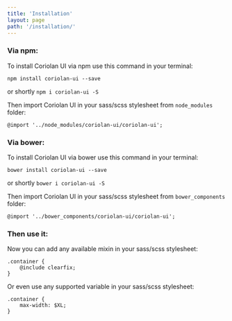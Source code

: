 ```yaml
---
title: 'Installation'
layout: page
path: '/installation/'
---
```


### Via npm:

To install Coriolan UI via npm use this command in your terminal:

    npm install coriolan-ui --save

or shortly `npm i coriolan-ui -S`

Then import Coriolan UI in your sass/scss stylesheet from `node_modules` folder:

    @import '../node_modules/coriolan-ui/coriolan-ui';

### Via bower:

To install Coriolan UI via bower use this command in your terminal:

    bower install coriolan-ui --save

or shortly `bower i coriolan-ui -S`

Then import Coriolan UI in your sass/scss stylesheet from `bower_components` folder:

    @import '../bower_components/coriolan-ui/coriolan-ui';

### Then use it:

Now you can add any available mixin in your sass/scss stylesheet:

    .container {
        @include clearfix;
    }

Or even use any supported variable in your sass/scss stylesheet:

    .container {
        max-width: $XL;
    }
